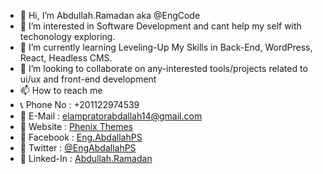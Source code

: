 - 👋 Hi, I’m Abdullah.Ramadan aka @EngCode
- 👀 I’m interested in Software Development and cant help my self with techonology exploring.
- 🌱 I’m currently learning Leveling-Up My Skills in Back-End, WordPress, React, Headless CMS.
- 💞️ I’m looking to collaborate on any-interested tools/projects related to ui/ux and front-end development
- 📫 How to reach me
-    📞 Phone No  : +201122974539
-    📧 E-Mail    : [elampratorabdallah14@gmail.com](mailto:elampratorabdallah14@gmail.com)
-    🔗 Website   : [Phenix Themes](https://phenixthemes.com)
-    🔗 Facebook  : [Eng.AbdallahPS](https://fb.com/Eng.AbdallahPS)
-    🔗 Twitter   : [@EngAbdallahPS](https://twitter.com/EngAbdallahPS)
-    🔗 Linked-In : [Abdullah.Ramadan](https://linkedin.com/in/abdullah-ramadan-55365627/)

<!---
Abdullah,Ramadan/EngCode is a ✨ special ✨ repository because its `README.md` (this file) appears on your GitHub profile.
You can click the Preview link to take a look at your changes.
--->

